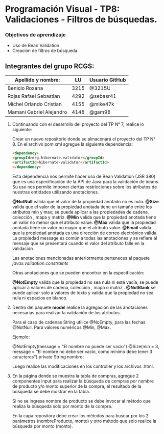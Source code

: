 # Programación Visual - TP8: Validaciones - Filtros de búsquedas.

### Objetivos de aprendizaje

* Uso de Bean Validation.
* Creación de filtros de búsqueda

## Integrantes del grupo RCGS: 

| Apellido y  nombre:      | LU   | Usuario GitHub |
| ------------------------ | ---- | -------------- |
| Benicio Roxana           | 3215 | @3215U         |
| Rojas Rafael Sebastian   | 4292 | @sebasr41      |
| Michel Orlando Cristian  | 4155 | @mike47k       |
| Mamani Gabriel Alejandro | 4148 | @gam98         |

1. Continuando con el desarrollo del proyecto del TP N° 7, realice lo siguiente:

   Crear un nuevo repositorio donde se almacenará el proyecto del TP N° 8.
   En el archivo pom.xml agregue la siguiente dependencia:

   ```html
   <dependency>
   <groupId>org.hibernate.validator</groupId>
   <artifactId>hibernate-validator</artifactId>
   </dependency>
   ```

   Esta dependencia nos permite hacer uso de Bean Validation (JSR 380) que es una especificación de la API de Java para la validación de beans. Su uso nos permite imponer ciertas restricciones sobre los atributos de nuestras entidades utilizando anotaciones.

   **@NotNull** valida que el valor de la propiedad anotado no es nulo.
   **@Size** valida que el valor de la propiedad anotada tiene un tamaño entre los atributos min y max; se puede aplicar a las propiedades de cadena, colección , mapa y matriz.
   **@Min** valida que la propiedad anotada tiene un valor no menor que el atributo value.
   **@Max** valida que la propiedad anotada tiene un valor no mayor que el atributo value.
   **@Email** valida que la propiedad anotada es una dirección de correo electrónico válida.
   La propiedad message es común a todas las anotaciones y se refiere al mensaje que se presentará cuando el valor del atributo falle en la validación

   Las anotaciones mencionadas anteriormente perteneces al paquete *javax.validation.constraints*

   Otras anotaciones que se pueden encontrar en la especificación:

   **@NotEmpty** valida que la propiedad no sea nula ni esté vacía; se puede aplicar a valores de cadena, colección , mapa o matriz .
   **@NotBlank** se puede aplicar solo a valores de texto y valida que la propiedad no sea nula ni espacios en blanco.

2. Dentro del paquete **model** realice la agregación de las anotaciones necesarias para realizar la validación de los atributos.

   Para el caso de cadenas String utilice @NoEmpty, para las fechas @NotNull. Para valores numéricos @Min, @Max.

   Ejemplo:

   @NotEmpty(message = “El nombre no puede ser vacio”)
   @Size(min = 3, message = “El nombre no debe ser vacío, como mínimo debe tener 3 caracteres”) private String nombre;

   Luego realice las modificaciones en los controller y los archivos .html.

3. En la página donde se muestra la tabla de compras, agregue 2 componentes input para realizar la búsqueda de compras por nombre de producto y/o monto superior de la compra, el resultado de la búsqueda se debe mostrar en la tabla.

   Si no se ingresa nombre de producto se debe invocar al método que realiza la búsqueda solo por monto de la compra.

   En la capa repository debe crear los métodos para buscar por los 2 parámetros (nombreProducto, monto) y otro método que solo realice la búsqueda por monto (monto).

   

